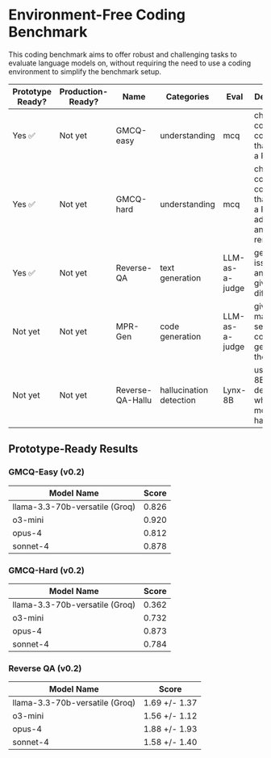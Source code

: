 # Environment-Free Coding Benchmark

This coding benchmark aims to offer robust and challenging tasks to evaluate
language models on, without requiring the need to use a coding environment to
simplify the benchmark setup.

| Prototype Ready? | Production-Ready? | Name | Categories | Eval | Description |
| --- | --- | --- | --- | --- | --- |
| Yes ✅| Not yet | GMCQ-easy | understanding | mcq | choose the correct code diff that closes a PR |
| Yes ✅| Not yet | GMCQ-hard | understanding | mcq | choose the correct code diff that closes a PR, with additions and removals |
| Yes ✅| Not yet| Reverse-QA | text generation | LLM-as-a-judge | generate an issue title and body given code diff |
| Not yet | Not yet | MPR-Gen | code generation | LLM-as-a-judge | given a maksed section of a code diff, generate the code |
| Not yet | Not yet | Reverse-QA-Hallu | hallucination detection | Lynx-8B | uses Lynx-8B to determine whether the model hallucinated |

## Prototype-Ready Results

### GMCQ-Easy (v0.2)

| Model Name | Score |
| --- | --- |
| llama-3.3-70b-versatile (Groq) | 0.826 |
| o3-mini |  0.920 |
| opus-4 | 0.812 |
| sonnet-4| 0.878 | 

### GMCQ-Hard (v0.2)

| Model Name | Score |
| --- | --- |
| llama-3.3-70b-versatile (Groq) | 0.362 |
| o3-mini | 0.732 |
| opus-4 | 0.873 |
| sonnet-4| 0.784 | 

### Reverse QA (v0.2)

| Model Name | Score |
| --- | --- |
| llama-3.3-70b-versatile (Groq) | 1.69 +/- 1.37 |
| o3-mini | 1.56 +/- 1.12  |
| opus-4 | 1.88 +/- 1.93 |
| sonnet-4| 1.58 +/- 1.40 | 
